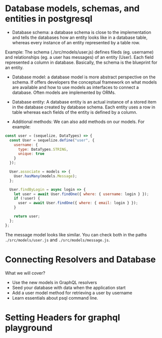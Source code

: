 # Database models, schemas, and entities in postgresql

- Database schema: a database schema is close to the implementation and tells the databases how an entity looks like in a database table, whereas every instance of an entity represented by a table row.

Example: The schema (./src/models/user.js) defines fileds (eg. username) and relationships (eg. a user has messages) of an entity (User). Each field represented a column in database. Basically, the schema is the blueprint for an entity.

- Database model: a database model is more abstract perspective on the schema. If offers developers the conceptual framework on what models are available and how to use models as interfaces to connect a database. Often models are implemented by ORMs.

- Database entity: A database entity is an actual instance of a stored item in the database created by database schema. Each entity uses a row in table whereas each fields of the entity is defined by a column.

- Additional methods: We can also add methods on our models. For example:

```js
const user = (sequelize, DataTypes) => {
  const User = sequelize.define("user", {
    username: {
      type: DataTypes.STRING,
      unique: true
    }
  });

  User.associate = models => {
    User.hasMany(models.Message);
  };

  User.findByLogin = async login => {
    let user = await User.findOne({ where: { username: login } });
    if (!user) {
      user = await User.findOne({ where: { email: login } });
    }

    return user;
  };
};
```

The message model looks like similar. You can check both in the paths `./src/models/user.js` and `./src/models/message.js`.

# Connecting Resolvers and Database

What we will cover?

- Use the new models in GraphQL resolvers
- Seed your database with data when the application start
- Add a user model method for retrieving a user by username
- Learn essentials about psql command line.

# Setting Headers for graphql playground
